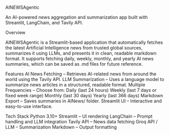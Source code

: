 AINEWSAgentic

An AI-powered news aggregation and summarization app built with Streamlit, LangChain, and Tavily API.

Overview

AINEWSAgentic is a Streamlit-based application that automatically fetches the latest Artificial Intelligence news from trusted global sources, summarizes it using LLMs, and presents it in clean, readable markdown format.
It supports fetching daily, weekly, monthly, and yearly AI news summaries, which can be saved as .md files for future reference.

Features
 AI News Fetching – Retrieves AI-related news from around the world using the Tavily API.
 LLM Summarization – Uses a language model to summarize news articles in a structured, readable format.
Multiple Frequencies – Choose from:
Daily (last 24 hours)
Weekly (last 7 days or fixed week range)
Monthly (last 30 days)
Yearly (last 366 days)
Markdown Export – Saves summaries in AINews/ folder.
Streamlit UI – Interactive and easy-to-use interface.

Tech Stack
Python 3.10+
Streamlit – UI rendering
LangChain – Prompt handling and LLM integration
Tavily API – News data fetching
Groq API / LLM – Summarization
Markdown – Output formatting
